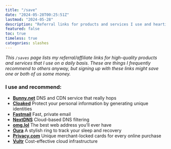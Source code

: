 ```yaml
---
title: "/save"
date: "2024-05-28T00:25:51Z"
lastmod: "2024-05-28"
description: "Referral links for products and services I use and heartily recommend."
featured: false
toc: true
timeless: true
categories: slashes
---
```

*This `/saves` page lists my referral/affiliate links for high-quality products and services that I use on a daily basis. These are things I frequently recommend to others anyway, but signing up with these links might save one or both of us some money.*

### I use and recommend:
- **[Bunny.net](https://bunny.net?ref=0eh23p45xs)** DNS and CDN service that really hops
- **[Cloaked](https://join.cloaked.app/?utm_source=referral&utm_campaign=Ee83SGN8OR)** Protect your personal information by generating unique identities
- **[Fastmail](https://app.fastmail.com/signup/?STKI=/u29803368)** Fast, private email
- **[NextDNS](https://nextdns.io/?from=2jujzdcc)** Cloud-based DNS filtering
- **[omg.lol](https://home.omg.lol/referred-by/jbowdre)** The best web address you'll ever have
- **[Oura](https://ouraring.com/raf/e3b03b82b5)** A stylish ring to track your sleep and recovery
- **[Privacy.com](https://app.privacy.com/join/JMMQ7)** Unique merchant-locked cards for every online purchase
- **[Vultr](https://www.vultr.com/?ref=9488431)** Cost-effective cloud infrastructure

